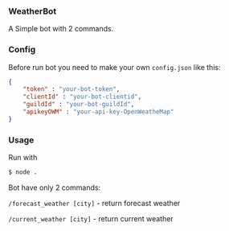 ### WeatherBot

A Simple bot with 2 commands.

### Config

Before run bot you need to make your own `config.json` like this:
```json
{
    "token" : "your-bot-token",
    "clientId" : "your-bot-clientid",
    "guildId" : "your-bot-guildId",
    "apikeyOWM" : "your-api-key-OpenWeatheMap"
}
```

### Usage

Run with
```bash
$ node .
```

Bot have only 2 commands:

`/forecast_weather [city]` - return forecast weather

`/current_weather [city]` - return current weather